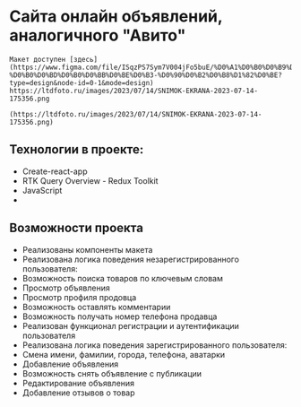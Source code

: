 # Сайта онлайн объявлений, аналогичного "Авито"
    Макет доступен [здесь](https://www.figma.com/file/ISqzPS7Sym7V004jFo5buE/%D0%A1%D0%B0%D0%B9%D1%82-%D0%B0%D0%BD%D0%B0%D0%BB%D0%BE%D0%B3-%D0%90%D0%B2%D0%B8%D1%82%D0%BE?type=design&node-id=0-1&mode=design)
    https://ltdfoto.ru/images/2023/07/14/SNIMOK-EKRANA-2023-07-14-175356.png

    (https://ltdfoto.ru/images/2023/07/14/SNIMOK-EKRANA-2023-07-14-175356.png)


## Технологии в проекте:

- Create-react-app
- RTK Query Overview - Redux Toolkit
- JavaScript
- 

## Возможности проекта 

- Реализованы компоненты макета
- Реализована логика поведения незарегистрированного пользователя:
- Возможность поиска товаров по ключевым словам
- Просмотр объявления
- Просмотр профиля продовца
- Возможность оставлять комментарии
- Возможность получать номер телефона продавца
- Реализован функционал регистрации и аутентификации пользователя
- Реализована логика поведения зарегистрированного пользователя:
- Смена имени, фамилии, города, телефона, аватарки
- Добавление объявления
- Возможность снять объявление с публикации
- Редактирование объявления
- Добавление отзывов о товар



